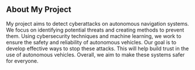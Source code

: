 ## About My Project

My project aims to detect cyberattacks on autonomous navigation systems. We focus on identifying potential threats and creating methods to prevent them. Using cybersecurity techniques and machine learning, we work to ensure the safety and reliability of autonomous vehicles. Our goal is to develop effective ways to stop these attacks. This will help build trust in the use of autonomous vehicles. Overall, we aim to make these systems safer for everyone.


